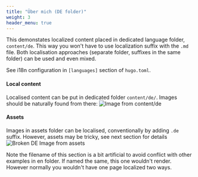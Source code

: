 ```yaml
---
title: "Über mich (DE folder)"
weight: 3
header_menu: true
---
```


This demonstates localized content placed in dedicated language folder, `content/de`. This way you won't have to use localization suffix with the `.md` file. Both localisation approaches (separate folder, suffixes in the same folder) can be used and even mixed.

See i18n configuration in `[languages]` section of `hugo.toml`.

#### Local content

Localised content can be put in dedicated folder `content/de/`. Images should be naturally found from there:
![Image from content/de ](de-happy-ethnic-woman-sitting-at-table-with-laptop-3769021.jpg)

#### Assets

Images in assets folder can be localised, conventionally by adding `.de` suffix. However, assets may be tricky, see next section for details
![Broken DE Image from assets](images/asset-happy-ethnic-woman-sitting-at-table-with-laptop-3769021.de.jpg)

Note the filename of this section is a bit artificial to avoid conflict with other examples in en folder. If named the same, this one wouldn't render. However normally you wouldn't have one page localized two ways.
